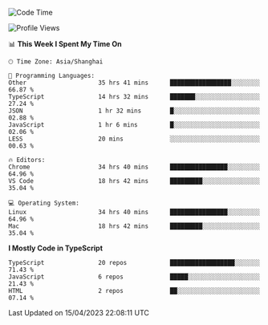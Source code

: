 <!--START_SECTION:waka-->
![Code Time](http://img.shields.io/badge/Code%20Time-4%2C274%20hrs%2033%20mins-blue)

![Profile Views](http://img.shields.io/badge/Profile%20Views-0-blue)

📊 **This Week I Spent My Time On** 

```text
🕑︎ Time Zone: Asia/Shanghai

💬 Programming Languages: 
Other                    35 hrs 41 mins      █████████████████░░░░░░░░   66.87 % 
TypeScript               14 hrs 32 mins      ███████░░░░░░░░░░░░░░░░░░   27.24 % 
JSON                     1 hr 32 mins        █░░░░░░░░░░░░░░░░░░░░░░░░   02.88 % 
JavaScript               1 hr 6 mins         █░░░░░░░░░░░░░░░░░░░░░░░░   02.06 % 
LESS                     20 mins             ░░░░░░░░░░░░░░░░░░░░░░░░░   00.63 % 

🔥 Editors: 
Chrome                   34 hrs 40 mins      ████████████████░░░░░░░░░   64.96 % 
VS Code                  18 hrs 42 mins      █████████░░░░░░░░░░░░░░░░   35.04 % 

💻 Operating System: 
Linux                    34 hrs 40 mins      ████████████████░░░░░░░░░   64.96 % 
Mac                      18 hrs 42 mins      █████████░░░░░░░░░░░░░░░░   35.04 % 
```

**I Mostly Code in TypeScript** 

```text
TypeScript               20 repos            ██████████████████░░░░░░░   71.43 % 
JavaScript               6 repos             █████░░░░░░░░░░░░░░░░░░░░   21.43 % 
HTML                     2 repos             ██░░░░░░░░░░░░░░░░░░░░░░░   07.14 % 
```




 Last Updated on 15/04/2023 22:08:11 UTC
<!--END_SECTION:waka-->
